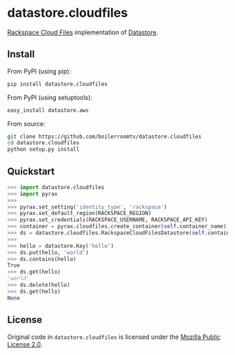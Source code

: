 # datastore.cloudfiles

[Rackspace Cloud Files](https://www.rackspace.com/cloud/files/) implementation of [Datastore](https://github.com/datastore/datastore).


## Install

From PyPI (using pip):

```sh
pip install datastore.cloudfiles
```

From PyPI (using setuptools):

```sh
easy_install datastore.aws
```

From source:

```sh
git clone https://github.com/boilerroomtv/datastore.cloudfiles
cd datastore.cloudfiles
python setup.py install
```


## Quickstart

```python
>>> import datastore.cloudfiles
>>> import pyrax
>>>
>>> pyrax.set_setting('identity_type', 'rackspace')
>>> pyrax.set_default_region(RACKSPACE_REGION)
>>> pyrax.set_credentials(RACKSPACE_USERNAME, RACKSPACE_API_KEY)
>>> container = pyrax.cloudfiles.create_container(self.container_name)
>>> ds = datastore.cloudfiles.RackspaceCloudFilesDatastore(self.container)
>>>
>>> hello = datastore.Key('hello')
>>> ds.put(hello, 'world')
>>> ds.contains(hello)
True
>>> ds.get(hello)
'world'
>>> ds.delete(hello)
>>> ds.get(hello)
None
```


## License

Original code in `datastore.cloudfiles` is licensed under the [Mozilla Public License 2.0](https://www.mozilla.org/en-US/MPL/2.0/).
